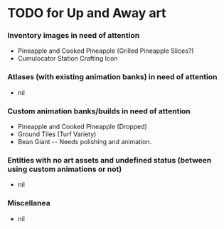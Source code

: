 # TODO for Up and Away art

### Inventory images in need of attention
+ Pineapple and Cooked Pineapple (Grilled Pineapple Slices?)
+ Cumulocator Station Crafting Icon

### Atlases (with existing animation banks) in need of attention
+ nil

### Custom animation banks/builds in need of attention
+ Pineapple and Cooked Pineapple (Dropped)
+ Ground Tiles (Turf Variety)
+ Bean Giant -- Needs polishing and animation.

### Entities with no art assets and undefined status (between using custom animations or not)
+ nil

### Miscellanea
+ nil


<!--
vim: ft=markdown nofoldenable
-->
